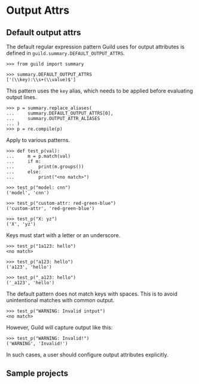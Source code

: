 # Output Attrs

## Default output attrs

The default regular expression pattern Guild uses for output
attributes is defined in `guild.summary.DEFAULT_OUTPUT_ATTRS`.

    >>> from guild import summary

    >>> summary.DEFAULT_OUTPUT_ATTRS
    ['(\\key):\\s+(\\value)$']

This pattern uses the `key` alias, which needs to be applied before
evaluating output lines.

    >>> p = summary.replace_aliases(
    ...     summary.DEFAULT_OUTPUT_ATTRS[0],
    ...     summary.OUTPUT_ATTR_ALIASES
    ... )
    >>> p = re.compile(p)

Apply to various patterns.

    >>> def test_p(val):
    ...     m = p.match(val)
    ...     if m:
    ...         print(m.groups())
    ...     else:
    ...         print("<no match>")

    >>> test_p("model: cnn")
    ('model', 'cnn')

    >>> test_p("custom-attr: red-green-blue")
    ('custom-attr', 'red-green-blue')

    >>> test_p("X: yz")
    ('X', 'yz')

Keys must start with a letter or an underscore.

    >>> test_p("1a123: hello")
    <no match>

    >>> test_p("a123: hello")
    ('a123', 'hello')

    >>> test_p("_a123: hello")
    ('_a123', 'hello')

The default pattern does not match keys with spaces. This is to avoid
unintentional matches with common output.

    >>> test_p("WARNING: Invalid intput")
    <no match>

However, Guild will capture output like this:

    >>> test_p("WARNING: Invalid!")
    ('WARNING', 'Invalid!')

In such cases, a user should configure output attributes explicitly.

## Sample projects
